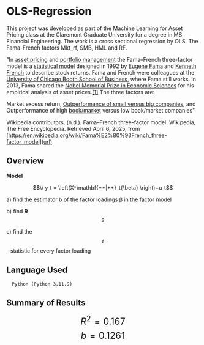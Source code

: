 # OLS-Regression

This project was developed as part of the Machine Learning for Asset Pricing class at the Claremont Graduate University for a degree in MS Financial Engineering.
The work is a cross sectional regression by OLS.
The Fama-French factors Mkt_rf, SMB, HML and RF.

"In [asset pricing](https://en.wikipedia.org/wiki/Asset_pricing) and [portfolio management](https://en.wikipedia.org/wiki/Investment_management) the Fama–French three-factor model is a [statistical model](https://en.wikipedia.org/wiki/Statistical_model) designed in 1992 by [Eugene Fama](https://en.wikipedia.org/wiki/Eugene_Fama) and [Kenneth French](https://en.wikipedia.org/wiki/Kenneth_French) to describe stock returns. Fama and French were colleagues at the [University of Chicago Booth School of Business](https://en.wikipedia.org/wiki/University_of_Chicago_Booth_School_of_Business), where Fama still works. In 2013, Fama shared the [Nobel Memorial Prize in Economic Sciences](https://en.wikipedia.org/wiki/Nobel_Memorial_Prize_in_Economic_Sciences) for his empirical analysis of asset prices.[[1]](https://en.wikipedia.org/wiki/Fama%E2%80%93French_three-factor_model#cite_note-1) The three factors are:

Market excess return,
[Outperformance of small versus big companies](https://en.wikipedia.org/wiki/Size_premium), and
Outperformance of high [book/market](https://en.wikipedia.org/wiki/Book-to-market_ratio) versus low book/market companies"

Wikipedia contributors. (n.d.). Fama–French three-factor model. Wikipedia, The Free Encyclopedia. Retrieved April 6, 2025, from [https://en.wikipedia.org/wiki/Fama%E2%80%93French_three-factor_model](url)

## Overview
 **Model**


$$\\ y_t = \left(X^\mathbf{**|**}_t{\beta} \right)+u_t$$


a) find the estimator b of the factor loadings β in the factor model

b) find **R**$$^2$$

c) find the $$t$$- statistic for every factor loading

## Language Used
      Python (Python 3.11.9)
      

## Summary of Results
<font size="5">$$R^2=0.167$$
$$b=0.1261$$
</font>
